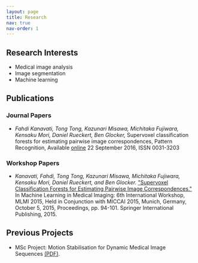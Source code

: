 ```yaml
---
layout: page
title: Research
nav: true
nav-order: 1
---
```


## Research Interests

- Medical image analysis
- Image segmentation
- Machine learning

## Publications

### Journal Papers

- _Fahdi Kanavati, Tong Tong, Kazunari Misawa, Michitaka Fujiwara, Kensaku Mori, Daniel Rueckert, Ben Glocker,_ Supervoxel classification forests for estimating pairwise image correspondences, Pattern Recognition, Available [online](http://dx.doi.org/10.1016/j.patcog.2016.09.026) 22 September 2016, ISSN 0031-3203

### Workshop Papers

- _Kanavati, Fahdi, Tong Tong, Kazunari Misawa, Michitaka Fujiwara, Kensaku Mori, Daniel Rueckert, and Ben Glocker._ ["Supervoxel Classification Forests for Estimating Pairwise Image Correspondences."](http://dx.doi.org/10.1007/978-3-319-24888-2_12) In Machine Learning in Medical Imaging: 6th International Workshop, MLMI 2015, Held in Conjunction with MICCAI 2015, Munich, Germany, October 5, 2015, Proceedings, pp. 94-101. Springer International Publishing, 2015. 


## Previous Projects

- MSc Project: Motion Stabilisation for Dynamic Medical Image Sequences [(PDF)](http://www.doc.ic.ac.uk/teaching/distinguished-projects/2013/f.kanavati,.pdf).